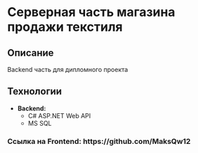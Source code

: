 # Серверная часть магазина продажи текстиля

<h2>Описание</h2>
<p>Backend часть для дипломного проекта</p>

<h2>Технологии</h2>
<ul>
    <li><strong>Backend:</strong>
        <ul>
            <li>C# ASP.NET Web API</li>
            <li>MS SQL</li>
        </ul>
    </li>
</ul>

<h3>Ссылка на Frontend: https://github.com/MaksQw12</h3>

